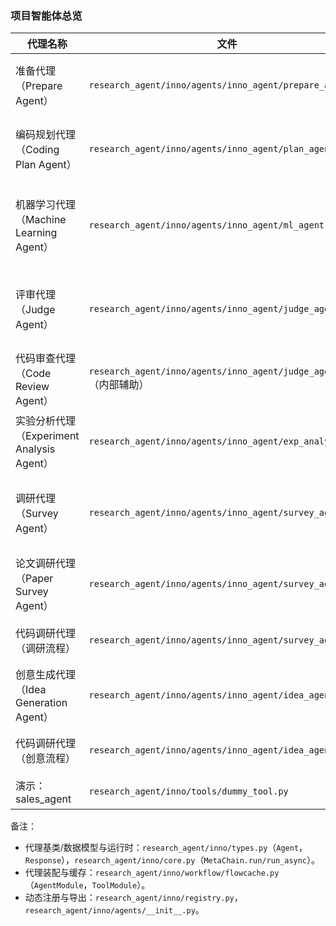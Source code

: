 ### 项目智能体总览

| 代理名称 | 文件 | 工厂函数 | 作用 | 使用位置 |
|---|---|---|---|---|
| 准备代理（Prepare Agent） | `research_agent/inno/agents/inno_agent/prepare_agent.py` | `get_prepare_agent` | 选择/克隆 5–8 个相关的参考仓库，浏览代码树与 README，输出所选仓库/路径/论文。 | `research_agent/run_infer_plan.py`（`InnoFlow.__init__`），`research_agent/run_infer_idea.py`（`InnoFlow.__init__`） |
| 编码规划代理（Coding Plan Agent） | `research_agent/inno/agents/inno_agent/plan_agent.py` | `get_coding_plan_agent` | 产出可执行且详细的计划：数据集、模型（基于调研笔记）、训练、测试；必须先阅读代码库。 | `research_agent/run_infer_plan.py`，`research_agent/run_infer_idea.py` |
| 机器学习代理（Machine Learning Agent） | `research_agent/inno/agents/inno_agent/ml_agent.py` | `get_ml_agent` | 在 `/{working_dir}/project` 下自包含实现项目；创建文件/目录；改写（不直接导入）参考代码；可运行命令/脚本。 | `research_agent/run_infer_plan.py`，`research_agent/run_infer_idea.py` |
| 评审代理（Judge Agent） | `research_agent/inno/agents/inno_agent/judge_agent.py` | `get_judge_agent` | 按创新点与调研笔记审计 ML 实现；可移交至代码审查代理；通过 `case_resolved` 返回最终建议。 | `research_agent/run_infer_plan.py`，`research_agent/run_infer_idea.py` |
| 代码审查代理（Code Review Agent） | `research_agent/inno/agents/inno_agent/judge_agent.py`（内部辅助） | `get_code_review_agent` | 审查工作目录中的代码，浏览目录/文件后，将审查报告传回评审代理。 | 在 `get_judge_agent` 内部实例化 |
| 实验分析代理（Experiment Analysis Agent） | `research_agent/inno/agents/inno_agent/exp_analyser.py` | `get_exp_analyser_agent` | 分析实验产物（图像/视频/日志）、论文与代码；生成分析报告与后续实验计划。 | `research_agent/run_infer_plan.py`，`research_agent/run_infer_idea.py` |
| 调研代理（Survey Agent） | `research_agent/inno/agents/inno_agent/survey_agent.py` | `get_survey_agent` | 编排论文调研与代码调研；将想法拆分为原子定义；在论文→代码→合并之间循环；输出整合笔记。 | `research_agent/run_infer_plan.py`；在 `research_agent/run_infer_idea.py` 中被注释掉 |
| 论文调研代理（Paper Survey Agent） | `research_agent/inno/agents/inno_agent/survey_agent.py` | `get_paper_survey_agent` | 阅读本地论文（`/papers/`），提取形式化定义与公式；交接给代码调研代理。 | 通过 `get_survey_agent` 使用 |
| 代码调研代理（调研流程） | `research_agent/inno/agents/inno_agent/survey_agent.py` | `get_code_survey_agent` | 将理论映射到参考仓库中的代码；将发现返回给调研代理。 | 通过 `get_survey_agent` 使用 |
| 创意生成代理（Idea Generation Agent） | `research_agent/inno/agents/inno_agent/idea_agent.py` | `get_idea_agent` | 阅读论文以生成、选择或增强创新点，并给出详细方案。 | `research_agent/run_infer_idea.py` |
| 代码调研代理（创意流程） | `research_agent/inno/agents/inno_agent/idea_agent.py` | `get_code_survey_agent` | 围绕创新点分析代码库；列出文件、阅读代码、抽取实现；输出实现报告。 | `research_agent/run_infer_idea.py` |
| 演示：sales_agent | `research_agent/inno/tools/dummy_tool.py` |（内联 `Agent(...)`）| 演示/示例用代理，不用于主流程。 | 仅用于演示 |

备注：
- 代理基类/数据模型与运行时：`research_agent/inno/types.py`（`Agent`，`Response`），`research_agent/inno/core.py`（`MetaChain.run/run_async`）。
- 代理装配与缓存：`research_agent/inno/workflow/flowcache.py`（`AgentModule`，`ToolModule`）。
- 动态注册与导出：`research_agent/inno/registry.py`，`research_agent/inno/agents/__init__.py`。


